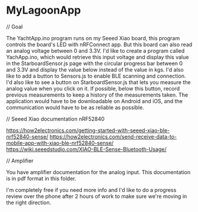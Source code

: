 # MyLagoonApp
// Goal

The YachtApp.ino program runs on my Seeed Xiao board, this program controls the board's LED with nRFConnect app.
But this board can also read an analog voltage between 0 and 3.3V. 
I'd like to create a program called YachApp.ino, which would retrieve this input voltage and display this value in the StarboardSensor.js page with the circular progress bar between 0 and 3.3V and display the value below instead of the value in kgs. 
I'd also like to add a button to Sensors.js to enable BLE scanning and connection. I'd also like to see a button on StarboardSensor.js that lets you measure the analog value when you click on it. 
If possible, below this button, record previous measurements to keep a history of the measurements taken. 
The application would have to be downloadable on Android and iOS, and the communication would have to be as reliable as possible.

// Seeed Xiao documentation nRF52840

https://how2electronics.com/getting-started-with-seeed-xiao-ble-nrf52840-sense/
https://how2electronics.com/send-receive-data-to-mobile-app-with-xiao-ble-nrf52840-sense/
https://wiki.seeedstudio.com/XIAO-BLE-Sense-Bluetooth-Usage/

// Amplifier

You have amplifier documentation for the analog input. This documentation is in pdf format in this folder.


I'm completely free if you need more info and I'd like to do a progress review over the phone after 2 hours of work to make sure we're moving in the right direction.
